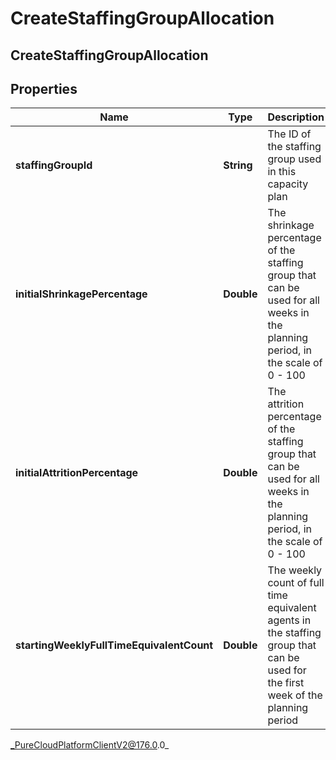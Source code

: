 # CreateStaffingGroupAllocation

## CreateStaffingGroupAllocation

## Properties

|Name | Type | Description | Notes|
|------------ | ------------- | ------------- | -------------|
| **staffingGroupId** | **String** | The ID of the staffing group used in this capacity plan | |
| **initialShrinkagePercentage** | **Double** | The shrinkage percentage of the staffing group that can be used for all weeks in the planning period, in the scale of 0 - 100 | |
| **initialAttritionPercentage** | **Double** | The attrition percentage of the staffing group that can be used for all weeks in the planning period, in the scale of 0 - 100 | |
| **startingWeeklyFullTimeEquivalentCount** | **Double** | The weekly count of full time equivalent agents in the staffing group that can be used for the first week of the planning period | |



_PureCloudPlatformClientV2@176.0.0_
